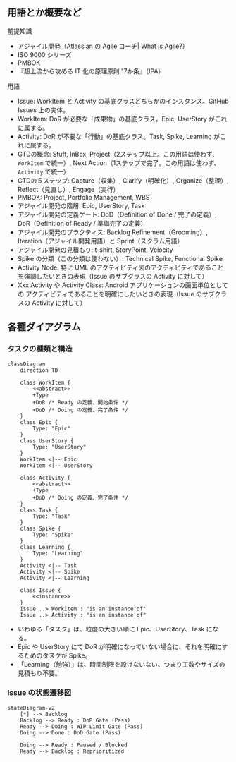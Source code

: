 ## 用語とか概要など

前提知識

- アジャイル開発（[Atlassian の Agile コーチ| What is Agile?](https://www.atlassian.com/agile)）
- ISO 9000 シリーズ
- PMBOK
- 『超上流から攻める IT 化の原理原則 17か条』（IPA）

用語

- Issue: WorkItem と Activity の基底クラスどちらかのインスタンス。GitHub Issues 上の実体。
- WorkItem: DoR が必要な「成果物」の基底クラス。Epic, UserStory がこれに属する。
- Activity: DoR が不要な「行動」の基底クラス。Task, Spike, Learning がこれに属する。
- GTDの概念: Stuff, InBox, Project（2ステップ以上。この用語は使わず、`WorkItem` で統一）, Next Action（1ステップで完了。この用語は使わず、 `Activity` で統一）
- GTDの５ステップ: Capture（収集）, Clarify（明確化）, Organize（整理）, Reflect（見直し）, Engage（実行）
- PMBOK: Project, Portfolio Management, WBS
- アジャイル開発の階層: Epic, UserStory, Task
- アジャイル開発の定義ゲート: DoD（Definition of Done / 完了の定義）, DoR（Definition of Ready / 準備完了の定義）
- アジャイル開発のプラクティス: Backlog Refinement（Grooming）, Iteration（アジャイル開発用語）と Sprint（スクラム用語）
- アジャイル開発の見積もり: t-shirt, StoryPoint, Velocity
- Spike の分類（この分類は使わない）: Technical Spike, Functional Spike
- Activity Node: 特に UML のアクティビティ図のアクティビティであることを強調したいときの表現（Issue のサブクラスの Activity に対して）
- Xxx Activity や Activity Class: Android アプリケーションの画面単位としての アクティビティであることを明確にしたいときの表現（Issue のサブクラスの Activity に対して）

## 各種ダイアグラム
### タスクの種類と構造

```mermaid
classDiagram
    direction TD

    class WorkItem {
        <<abstract>>
        +Type
        +DoR /* Ready の定義、開始条件 */
        +DoD /* Doing の定義、完了条件 */
    }
    class Epic {
        Type: "Epic"
    }
    class UserStory {
        Type: "UserStory"
    }
    WorkItem <|-- Epic
    WorkItem <|-- UserStory

    class Activity {
        <<abstract>>
        +Type
        +DoD /* Doing の定義、完了条件 */
    }
    class Task {
        Type: "Task"
    }
    class Spike {
        Type: "Spike"
    }
    class Learning {
        Type: "Learning"
    }
    Activity <|-- Task
    Activity <|-- Spike
    Activity <|-- Learning

    class Issue {
        <<instance>>
    }
    Issue ..> WorkItem : "is an instance of"
    Issue ..> Activity : "is an instance of"
```

- いわゆる「タスク」は、粒度の大きい順に Epic、UserStory、Task になる。
- Epic や UserStory にて DoR が明確になっていない場合に、それを明確にするためのタスクが Spike。
- 「Learning（勉強）」は、時間制限を設けないない、つまり工数やサイズの見積もり不要。

### Issue の状態遷移図

```mermaid
stateDiagram-v2
    [*] --> Backlog
    Backlog --> Ready : DoR Gate (Pass)
    Ready --> Doing : WIP Limit Gate (Pass)
    Doing --> Done : DoD Gate (Pass)
    
    Doing --> Ready : Paused / Blocked
    Ready --> Backlog : Reprioritized
```
